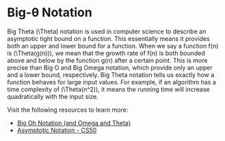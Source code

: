 # Big-θ Notation

Big Theta \(\Theta\) notation is used in computer science to describe an asymptotic tight bound on a function. This essentially means it provides both an upper and lower bound for a function. When we say a function f(n) is \(\Theta(g(n))\), we mean that the growth rate of f(n) is both bounded above and below by the function g(n) after a certain point. This is more precise than Big O and Big Omega notation, which provide only an upper and a lower bound, respectively. Big Theta notation tells us exactly how a function behaves for large input values. For example, if an algorithm has a time complexity of \(\Theta(n^2)\), it means the running time will increase quadratically with the input size.

Visit the following resources to learn more:

- [Big Oh Notation (and Omega and Theta)](https://www.youtube.com/watch?v=ei-A_wy5Yxw&list=PL1BaGV1cIH4UhkL8a9bJGG356covJ76qN&index=3)
- [Asymptotic Notation - CS50](https://www.youtube.com/watch?v=iOq5kSKqeR4)
